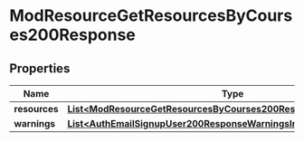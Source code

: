 

# ModResourceGetResourcesByCourses200Response


## Properties

| Name | Type | Description | Notes |
|------------ | ------------- | ------------- | -------------|
|**resources** | [**List&lt;ModResourceGetResourcesByCourses200ResponseResourcesInner&gt;**](ModResourceGetResourcesByCourses200ResponseResourcesInner.md) |  |  |
|**warnings** | [**List&lt;AuthEmailSignupUser200ResponseWarningsInner&gt;**](AuthEmailSignupUser200ResponseWarningsInner.md) |  |  [optional] |



